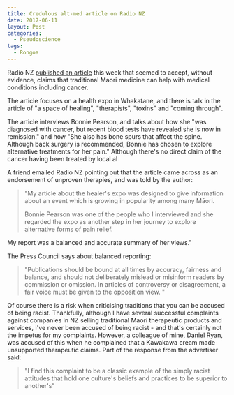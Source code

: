 ```yaml
---
title: Credulous alt-med article on Radio NZ
date: 2017-06-11
layout: Post
categories:
  - Pseudoscience
tags:
  - Rongoa
---
```


Radio NZ [published an article](http://www.radionz.co.nz/national/programmes/teahikaa/audio/201846807/maori-healers-share-their-work) this week that seemed to accept, without evidence, claims that traditional Maori medicine can help with medical conditions including cancer.

<!-- more -->

The article focuses on a health expo in Whakatane, and there is talk in the article of "a space of healing", "therapists", "toxins" and "coming through".

The article interviews Bonnie Pearson, and talks about how she "was diagnosed with cancer, but recent blood tests have revealed she is now in remission." and how "She also has bone spurs that affect the spine. Although back surgery is recommended, Bonnie has chosen to explore alternative treatments for her pain." Although there's no direct claim of the cancer having been treated by local al

A friend emailed Radio NZ pointing out that the article came across as an endorsement of unproven therapies, and was told by the author:

> "My article about the healer's expo was designed to give information about an event which is growing in popularity among many Māori.
>
> Bonnie Pearson was one of the people who I interviewed and she regarded the expo as another step in her journey to explore alternative forms of pain relief.

My report was a balanced and accurate summary of her views."

The Press Council says about balanced reporting:

> "Publications should be bound at all times by accuracy, fairness and balance, and should not deliberately mislead or misinform readers by commission or omission. In articles of controversy or disagreement, a fair voice must be given to the opposition view. "

Of course there is a risk when criticising traditions that you can be accused of being racist. Thankfully, although I have several successful complaints against companies in NZ selling traditional Maori therapeutic products and services, I've never been accused of being racist - and that's certainly not the impetus for my complaints. However, a colleague of mine, Daniel Ryan, was accused of this when he complained that a Kawakawa cream made unsupported therapeutic claims. Part of the response from the advertiser said:

> "I find this complaint to be a classic example of the simply racist attitudes that hold one culture's beliefs and practices to be superior to another's"
